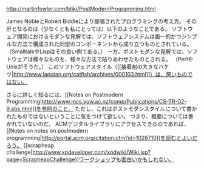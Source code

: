 http://martinfowler.com/bliki/PostModernProgramming.html

James NobleとRobert Biddleにより提唱されたプログラミングの考え方。
その肝となるのは（少なくとも私にとっては）以下のようなことである。
ソフトウェア開発におけるモダンな見解では、ソフトウェアシステムは画一的かつシンプルな方法で構成された同型のコンポーネントから成り立つものとされている。
（SmalltalkやLispはその良い例である。）
一方、ポストモダンな見解では、ソフトウェアは様々なものを、様々な方法で貼りあわせたものとされる。
（PerlやUnixがそうだ。）
このソフトウェアスタイル（[[接着剤の大きなバケツ|http://www.laputan.org/catfish/archives/000103.html]]）は、悪いものではない。

さらに詳しく知るには、[[Notes on Postmodern Programming|http://www.mcs.vuw.ac.nz/comp/Publications/CS-TR-02-9.abs.html]]を参照のこと。
ただし、これはポストモダンスタイルについて書かれたものではないということに気をつけて欲しい。
つまり、概要については書かれていないのだ。
ACMデジタルライブラリにアクセスできるのであれば、
[[Notes on notes on postmodern programming|http://portal.acm.org/citation.cfm?id=1028710]]を読むとよいだろう。
[[scrapheap challenge|http://www.xpdeveloper.com/xpdwiki/Wiki.jsp?page=ScrapheapChallenge]]ワークショップも面白いかもしれない。
